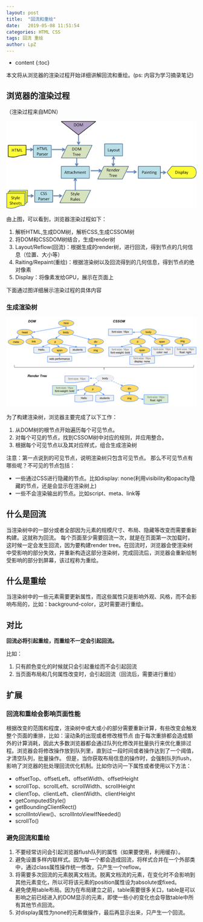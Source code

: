 ```yaml
---
layout: post
title:  "回流和重绘"
date:   2019-05-08 11:51:54
categories: HTML CSS
tags: 回流 重绘
author: LpZ
---
```


* content
{:toc}

本文将从浏览器的渲染过程开始详细讲解回流和重绘。(ps: 内容为学习摘录笔记)




## 浏览器的渲染过程
（渲染过程来自MDN）

![浏览器渲染过程](/image/浏览器渲染过程.png)

由上图，可以看到，浏览器渲染过程如下：
1. 解析HTML,生成DOM树，解析CSS,生成CSSOM树
2. 将DOM和CSSDOM树结合，生成render树
3. Layout/Reflow(回流)：根据生成的render树，进行回流，得到节点的几何信息（位置、大小等）
4. Raiting/Repaint(重绘)：根据渲染树以及回流得到的几何信息，得到节点的绝对像素
5. Display：将像素发给GPU，展示在页面上

下面通过图详细展示渲染过程的具体内容

### 生成渲染树

![渲染树](/image/浏览器渲染过程DOM.png)

为了构建渲染树，浏览器主要完成了以下工作：
1. 从DOM树的根节点开始遍历每个可见节点。
2. 对每个可见的节点，找到CSSOM树中对应的规则，并应用整合。
3. 根据每个可见节点以及其对应样式，组合生成渲染树

注意：第一点说到的可见节点，说明渲染树只包含可见节点。
那么不可见节点有哪些呢？不可见的节点包括：
- 一些通过CSS进行隐藏的节点。比如display: none(利用visibility和opacity隐藏的节点，还是会显示在渲染树上)
- 一些不会渲染输出的节点。比如script、meta、link等

## 什么是回流
当渲染树中的一部分或者全部因为元素的规模尺寸、布局、隐藏等改变而需要重新构建。这就称为回流。
每个页面至少需要回流一次，就是在页面第一次加载时，这时候一定会发生回流，因为要构建render tree。在回流时，浏览器会使渲染树中受影响的部分失效，并重新构造这部分渲染树，完成回流后，浏览器会重新绘制受影响的部分到屏幕，该过程称为重绘。

## 什么是重绘
当渲染树中的一些元素需要更新属性，而这些属性只是影响外观、风格，而不会影响布局的，比如：background-color，这时需要进行重绘。

## 对比
**回流必将引起重绘，而重绘不一定会引起回流。**

比如：
1. 只有颜色变化的时候就只会引起重绘而不会引起回流
2. 当页面布局和几何属性改变时，会引起回流（回流后，需要进行重绘）

## 扩展
### 回流和重绘会影响页面性能
根据改变的范围和程度，渲染树中或大或小的部分需要重新计算，有些改变会触发整个页面的重排，比如：滚动条的出现或者修改根节点
由于每次重排都会造成额外的计算消耗，因此大多数浏览器都会通过队列化修改并批量执行来优化重排过程。浏览器会将修改操作放到队列里，直到过一段时间或者操作达到了一个阈值，才清空队列，批量操作。
但是，当你获取布局信息的操作时，会强制队列flush，影响了浏览器的批处理回流优化机制。比如你访问一下属性或者使用以下方法：
- offsetTop、offsetLeft、offsetWidth、offsetHeight
- scrollTop、scrollLeft、scrollWidth、scrollHeight
- clientTop、clientLeft、clientWidth、clientHeight
- getComputedStyle()
- getBoundingClientRect()
- scrollIntoView()、scrollIntoViewIfNeeded()
- scrollTo()

### 避免回流和重绘
1. 不要经常访问会引起浏览器flush队列的属性（如果要使用，利用缓存）。
2. 避免设置多样内联样式。因为每一个都会造成回流，将样式合并在一个外部类中，通过class属性操作统一修改，只产生一个reflow。
3. 将需要多次回流的元素脱离文档流。脱离文档流的元素，在变化时不会影响到其他元素变化，所以可将该元素的position属性设为absolute或fixed。
4. 避免使用table布局。因为在布局建立之前，table需要很多关口，table是可以影响之前已经进入的DOM显示的元素，即使一些小的变化也会导致table中所有其他节点回流。
5. 对display属性为none的元素做操作，最后再显示出来，只产生一个回流。